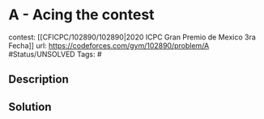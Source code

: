 # A - Acing the contest

contest: [[CFICPC/102890/102890|2020 ICPC Gran Premio de Mexico 3ra Fecha]]
url: https://codeforces.com/gym/102890/problem/A
#Status/UNSOLVED
Tags: #

## Description

## Solution

